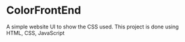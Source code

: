 # ColorFrontEnd
A simple website UI to show the CSS used. 
This project is done using HTML, CSS, JavaScript
